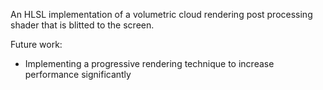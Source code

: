 An HLSL implementation of a volumetric cloud rendering post processing shader that is blitted to the screen.

Future work:
- Implementing a progressive rendering technique to increase performance significantly
